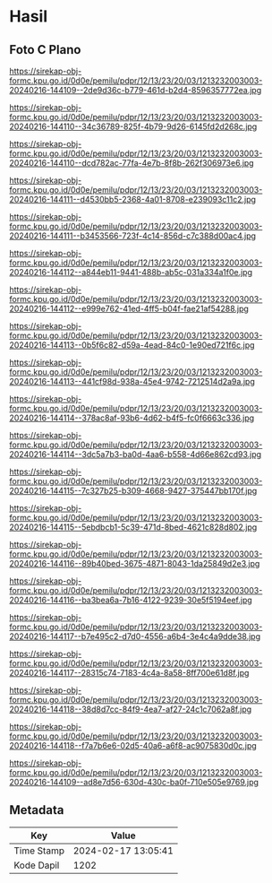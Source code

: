 # Hasil

## Foto C Plano

https://sirekap-obj-formc.kpu.go.id/0d0e/pemilu/pdpr/12/13/23/20/03/1213232003003-20240216-144109--2de9d36c-b779-461d-b2d4-8596357772ea.jpg

https://sirekap-obj-formc.kpu.go.id/0d0e/pemilu/pdpr/12/13/23/20/03/1213232003003-20240216-144110--34c36789-825f-4b79-9d26-6145fd2d268c.jpg

https://sirekap-obj-formc.kpu.go.id/0d0e/pemilu/pdpr/12/13/23/20/03/1213232003003-20240216-144110--dcd782ac-77fa-4e7b-8f8b-262f306973e6.jpg

https://sirekap-obj-formc.kpu.go.id/0d0e/pemilu/pdpr/12/13/23/20/03/1213232003003-20240216-144111--d4530bb5-2368-4a01-8708-e239093c11c2.jpg

https://sirekap-obj-formc.kpu.go.id/0d0e/pemilu/pdpr/12/13/23/20/03/1213232003003-20240216-144111--b3453566-723f-4c14-856d-c7c388d00ac4.jpg

https://sirekap-obj-formc.kpu.go.id/0d0e/pemilu/pdpr/12/13/23/20/03/1213232003003-20240216-144112--a844eb11-9441-488b-ab5c-031a334a1f0e.jpg

https://sirekap-obj-formc.kpu.go.id/0d0e/pemilu/pdpr/12/13/23/20/03/1213232003003-20240216-144112--e999e762-41ed-4ff5-b04f-fae21af54288.jpg

https://sirekap-obj-formc.kpu.go.id/0d0e/pemilu/pdpr/12/13/23/20/03/1213232003003-20240216-144113--0b5f6c82-d59a-4ead-84c0-1e90ed721f6c.jpg

https://sirekap-obj-formc.kpu.go.id/0d0e/pemilu/pdpr/12/13/23/20/03/1213232003003-20240216-144113--441cf98d-938a-45e4-9742-7212514d2a9a.jpg

https://sirekap-obj-formc.kpu.go.id/0d0e/pemilu/pdpr/12/13/23/20/03/1213232003003-20240216-144114--378ac8af-93b6-4d62-b4f5-fc0f6663c336.jpg

https://sirekap-obj-formc.kpu.go.id/0d0e/pemilu/pdpr/12/13/23/20/03/1213232003003-20240216-144114--3dc5a7b3-ba0d-4aa6-b558-4d66e862cd93.jpg

https://sirekap-obj-formc.kpu.go.id/0d0e/pemilu/pdpr/12/13/23/20/03/1213232003003-20240216-144115--7c327b25-b309-4668-9427-375447bb170f.jpg

https://sirekap-obj-formc.kpu.go.id/0d0e/pemilu/pdpr/12/13/23/20/03/1213232003003-20240216-144115--5ebdbcb1-5c39-471d-8bed-4621c828d802.jpg

https://sirekap-obj-formc.kpu.go.id/0d0e/pemilu/pdpr/12/13/23/20/03/1213232003003-20240216-144116--89b40bed-3675-4871-8043-1da25849d2e3.jpg

https://sirekap-obj-formc.kpu.go.id/0d0e/pemilu/pdpr/12/13/23/20/03/1213232003003-20240216-144116--ba3bea6a-7b16-4122-9239-30e5f5194eef.jpg

https://sirekap-obj-formc.kpu.go.id/0d0e/pemilu/pdpr/12/13/23/20/03/1213232003003-20240216-144117--b7e495c2-d7d0-4556-a6b4-3e4c4a9dde38.jpg

https://sirekap-obj-formc.kpu.go.id/0d0e/pemilu/pdpr/12/13/23/20/03/1213232003003-20240216-144117--28315c74-7183-4c4a-8a58-8ff700e61d8f.jpg

https://sirekap-obj-formc.kpu.go.id/0d0e/pemilu/pdpr/12/13/23/20/03/1213232003003-20240216-144118--38d8d7cc-84f9-4ea7-af27-24c1c7062a8f.jpg

https://sirekap-obj-formc.kpu.go.id/0d0e/pemilu/pdpr/12/13/23/20/03/1213232003003-20240216-144118--f7a7b6e6-02d5-40a6-a6f8-ac9075830d0c.jpg

https://sirekap-obj-formc.kpu.go.id/0d0e/pemilu/pdpr/12/13/23/20/03/1213232003003-20240216-144109--ad8e7d56-630d-430c-ba0f-710e505e9769.jpg


## Metadata

| Key        | Value               |
| ---------- | ------------------- |
| Time Stamp | 2024-02-17 13:05:41 |
| Kode Dapil | 1202                |



